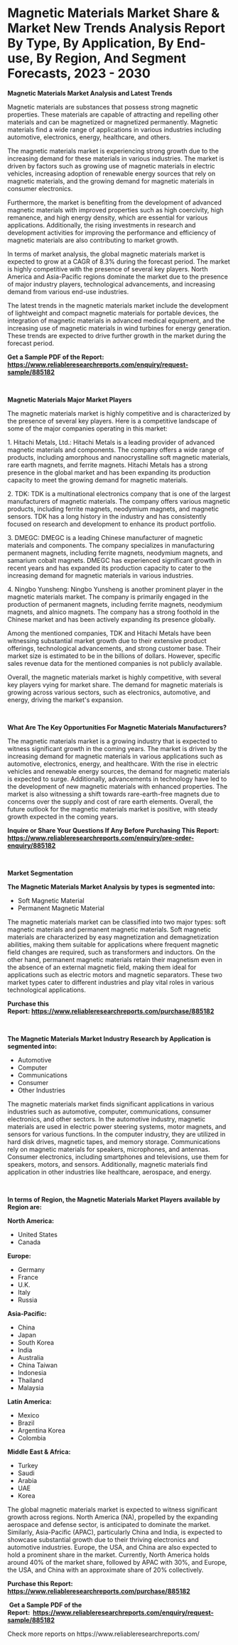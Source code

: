 <p><h1>Magnetic Materials Market Share & Market New Trends Analysis Report By Type, By Application, By End-use, By Region, And Segment Forecasts, 2023 - 2030</h1></p><p><strong>Magnetic Materials Market Analysis and Latest Trends</strong></p>
<p><p>Magnetic materials are substances that possess strong magnetic properties. These materials are capable of attracting and repelling other materials and can be magnetized or magnetized permanently. Magnetic materials find a wide range of applications in various industries including automotive, electronics, energy, healthcare, and others.</p><p>The magnetic materials market is experiencing strong growth due to the increasing demand for these materials in various industries. The market is driven by factors such as growing use of magnetic materials in electric vehicles, increasing adoption of renewable energy sources that rely on magnetic materials, and the growing demand for magnetic materials in consumer electronics.</p><p>Furthermore, the market is benefiting from the development of advanced magnetic materials with improved properties such as high coercivity, high remanence, and high energy density, which are essential for various applications. Additionally, the rising investments in research and development activities for improving the performance and efficiency of magnetic materials are also contributing to market growth.</p><p>In terms of market analysis, the global magnetic materials market is expected to grow at a CAGR of 8.3% during the forecast period. The market is highly competitive with the presence of several key players. North America and Asia-Pacific regions dominate the market due to the presence of major industry players, technological advancements, and increasing demand from various end-use industries.</p><p>The latest trends in the magnetic materials market include the development of lightweight and compact magnetic materials for portable devices, the integration of magnetic materials in advanced medical equipment, and the increasing use of magnetic materials in wind turbines for energy generation. These trends are expected to drive further growth in the market during the forecast period.</p></p>
<p><strong>Get a Sample PDF of the Report:&nbsp; <a href="https://www.reliableresearchreports.com/enquiry/request-sample/885182">https://www.reliableresearchreports.com/enquiry/request-sample/885182</a></strong></p>
<p>&nbsp;</p>
<p><strong>Magnetic Materials Major Market Players</strong></p>
<p><p>The magnetic materials market is highly competitive and is characterized by the presence of several key players. Here is a competitive landscape of some of the major companies operating in this market:</p><p>1. Hitachi Metals, Ltd.: Hitachi Metals is a leading provider of advanced magnetic materials and components. The company offers a wide range of products, including amorphous and nanocrystalline soft magnetic materials, rare earth magnets, and ferrite magnets. Hitachi Metals has a strong presence in the global market and has been expanding its production capacity to meet the growing demand for magnetic materials.</p><p>2. TDK: TDK is a multinational electronics company that is one of the largest manufacturers of magnetic materials. The company offers various magnetic products, including ferrite magnets, neodymium magnets, and magnetic sensors. TDK has a long history in the industry and has consistently focused on research and development to enhance its product portfolio.</p><p>3. DMEGC: DMEGC is a leading Chinese manufacturer of magnetic materials and components. The company specializes in manufacturing permanent magnets, including ferrite magnets, neodymium magnets, and samarium cobalt magnets. DMEGC has experienced significant growth in recent years and has expanded its production capacity to cater to the increasing demand for magnetic materials in various industries.</p><p>4. Ningbo Yunsheng: Ningbo Yunsheng is another prominent player in the magnetic materials market. The company is primarily engaged in the production of permanent magnets, including ferrite magnets, neodymium magnets, and alnico magnets. The company has a strong foothold in the Chinese market and has been actively expanding its presence globally.</p><p>Among the mentioned companies, TDK and Hitachi Metals have been witnessing substantial market growth due to their extensive product offerings, technological advancements, and strong customer base. Their market size is estimated to be in the billions of dollars. However, specific sales revenue data for the mentioned companies is not publicly available.</p><p>Overall, the magnetic materials market is highly competitive, with several key players vying for market share. The demand for magnetic materials is growing across various sectors, such as electronics, automotive, and energy, driving the market's expansion.</p></p>
<p>&nbsp;</p>
<p><strong>What Are The Key Opportunities For Magnetic Materials Manufacturers?</strong></p>
<p><p>The magnetic materials market is a growing industry that is expected to witness significant growth in the coming years. The market is driven by the increasing demand for magnetic materials in various applications such as automotive, electronics, energy, and healthcare. With the rise in electric vehicles and renewable energy sources, the demand for magnetic materials is expected to surge. Additionally, advancements in technology have led to the development of new magnetic materials with enhanced properties. The market is also witnessing a shift towards rare-earth-free magnets due to concerns over the supply and cost of rare earth elements. Overall, the future outlook for the magnetic materials market is positive, with steady growth expected in the coming years.</p></p>
<p><strong>Inquire or Share Your Questions If Any Before Purchasing This Report: <a href="https://www.reliableresearchreports.com/enquiry/pre-order-enquiry/885182">https://www.reliableresearchreports.com/enquiry/pre-order-enquiry/885182</a></strong></p>
<p>&nbsp;</p>
<p><strong>Market Segmentation</strong></p>
<p><strong>The Magnetic Materials Market Analysis by types is segmented into:</strong></p>
<p><ul><li>Soft Magnetic Material</li><li>Permanent Magnetic Material</li></ul></p>
<p><p>The magnetic materials market can be classified into two major types: soft magnetic materials and permanent magnetic materials. Soft magnetic materials are characterized by easy magnetization and demagnetization abilities, making them suitable for applications where frequent magnetic field changes are required, such as transformers and inductors. On the other hand, permanent magnetic materials retain their magnetism even in the absence of an external magnetic field, making them ideal for applications such as electric motors and magnetic separators. These two market types cater to different industries and play vital roles in various technological applications.</p></p>
<p><strong>Purchase this Report:&nbsp;<a href="https://www.reliableresearchreports.com/purchase/885182">https://www.reliableresearchreports.com/purchase/885182</a></strong></p>
<p>&nbsp;</p>
<p><strong>The Magnetic Materials Market Industry Research by Application is segmented into:</strong></p>
<p><ul><li>Automotive</li><li>Computer</li><li>Communications</li><li>Consumer</li><li>Other Industries</li></ul></p>
<p><p>The magnetic materials market finds significant applications in various industries such as automotive, computer, communications, consumer electronics, and other sectors. In the automotive industry, magnetic materials are used in electric power steering systems, motor magnets, and sensors for various functions. In the computer industry, they are utilized in hard disk drives, magnetic tapes, and memory storage. Communications rely on magnetic materials for speakers, microphones, and antennas. Consumer electronics, including smartphones and televisions, use them for speakers, motors, and sensors. Additionally, magnetic materials find application in other industries like healthcare, aerospace, and energy.</p></p>
<p>&nbsp;</p>
<p><strong>In terms of Region, the Magnetic Materials Market Players available by Region are:</strong></p>
<p>
    <p> <strong> North America: </strong>
        <ul>
            <li>United States</li>
            <li>Canada</li>
        </ul>
        </p> 
    <p> <strong> Europe: </strong>
        <ul>
            <li>Germany</li>
            <li>France</li>
            <li>U.K.</li>
            <li>Italy</li>
            <li>Russia</li>
        </ul>
        </p> 
    <p> <strong> Asia-Pacific: </strong>
        <ul>
            <li>China</li>
            <li>Japan</li>
            <li>South Korea</li>
            <li>India</li>
            <li>Australia</li>
            <li>China Taiwan</li>
            <li>Indonesia</li>
            <li>Thailand</li>
            <li>Malaysia</li>
        </ul>
        </p> 
    <p> <strong> Latin America: </strong>
        <ul>
            <li>Mexico</li>
            <li>Brazil</li>
            <li>Argentina Korea</li>
            <li>Colombia</li>
        </ul>
        </p> 
    <p> <strong> Middle East & Africa: </strong>
        <ul>
            <li>Turkey</li>
            <li>Saudi</li>
            <li>Arabia</li>
            <li>UAE</li>
            <li>Korea</li>
        </ul>
    </p>
    </p>
<p><p>The global magnetic materials market is expected to witness significant growth across regions. North America (NA), propelled by the expanding aerospace and defense sector, is anticipated to dominate the market. Similarly, Asia-Pacific (APAC), particularly China and India, is expected to showcase substantial growth due to their thriving electronics and automotive industries. Europe, the USA, and China are also expected to hold a prominent share in the market. Currently, North America holds around 40% of the market share, followed by APAC with 30%, and Europe, the USA, and China with an approximate share of 20% collectively.</p></p>
<p><strong>Purchase this Report: <a href="https://www.reliableresearchreports.com/purchase/885182">https://www.reliableresearchreports.com/purchase/885182</a></strong></p>
<p>&nbsp;<strong>Get a Sample PDF of the Report:&nbsp;&nbsp;<a href="https://www.reliableresearchreports.com/enquiry/request-sample/885182">https://www.reliableresearchreports.com/enquiry/request-sample/885182</a></strong></p>
<p><strong></strong></p>
<p>Check more reports on https://www.reliableresearchreports.com/</p>